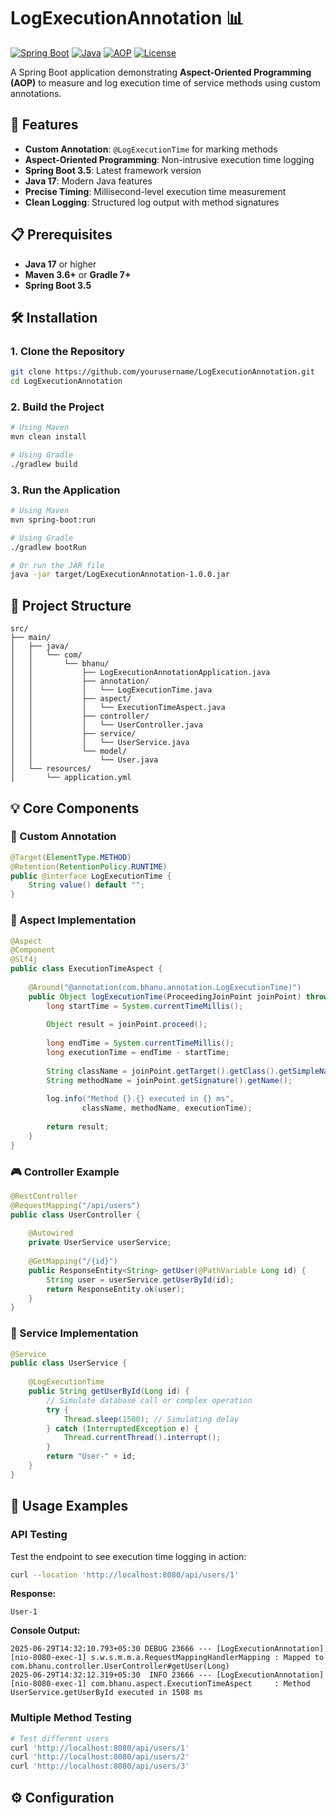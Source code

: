 # LogExecutionAnnotation 📊

[![Spring Boot](https://img.shields.io/badge/Spring%20Boot-3.5-brightgreen.svg)](https://spring.io/projects/spring-boot)
[![Java](https://img.shields.io/badge/Java-17-orange.svg)](https://www.oracle.com/java/technologies/javase/jdk17-archive-downloads.html)
[![AOP](https://img.shields.io/badge/Spring-AOP-blue.svg)](https://docs.spring.io/spring-framework/docs/current/reference/html/core.html#aop)
[![License](https://img.shields.io/badge/License-MIT-yellow.svg)](LICENSE)

A Spring Boot application demonstrating **Aspect-Oriented Programming (AOP)** to measure and log execution time of service methods using custom annotations.

## 🚀 Features

- **Custom Annotation**: `@LogExecutionTime` for marking methods
- **Aspect-Oriented Programming**: Non-intrusive execution time logging
- **Spring Boot 3.5**: Latest framework version
- **Java 17**: Modern Java features
- **Precise Timing**: Millisecond-level execution time measurement
- **Clean Logging**: Structured log output with method signatures

## 📋 Prerequisites

- **Java 17** or higher
- **Maven 3.6+** or **Gradle 7+**
- **Spring Boot 3.5**

## 🛠️ Installation

### 1. Clone the Repository

```bash
git clone https://github.com/yourusername/LogExecutionAnnotation.git
cd LogExecutionAnnotation
```

### 2. Build the Project

```bash
# Using Maven
mvn clean install

# Using Gradle
./gradlew build
```

### 3. Run the Application

```bash
# Using Maven
mvn spring-boot:run

# Using Gradle
./gradlew bootRun

# Or run the JAR file
java -jar target/LogExecutionAnnotation-1.0.0.jar
```

## 📁 Project Structure

```
src/
├── main/
│   ├── java/
│   │   └── com/
│   │       └── bhanu/
│   │           ├── LogExecutionAnnotationApplication.java
│   │           ├── annotation/
│   │           │   └── LogExecutionTime.java
│   │           ├── aspect/
│   │           │   └── ExecutionTimeAspect.java
│   │           ├── controller/
│   │           │   └── UserController.java
│   │           ├── service/
│   │           │   └── UserService.java
│   │           └── model/
│   │               └── User.java
│   └── resources/
│       └── application.yml
```

## 💡 Core Components

### 📌 Custom Annotation

```java
@Target(ElementType.METHOD)
@Retention(RetentionPolicy.RUNTIME)
public @interface LogExecutionTime {
    String value() default "";
}
```

### 🎯 Aspect Implementation

```java
@Aspect
@Component
@Slf4j
public class ExecutionTimeAspect {
    
    @Around("@annotation(com.bhanu.annotation.LogExecutionTime)")
    public Object logExecutionTime(ProceedingJoinPoint joinPoint) throws Throwable {
        long startTime = System.currentTimeMillis();
        
        Object result = joinPoint.proceed();
        
        long endTime = System.currentTimeMillis();
        long executionTime = endTime - startTime;
        
        String className = joinPoint.getTarget().getClass().getSimpleName();
        String methodName = joinPoint.getSignature().getName();
        
        log.info("Method {}.{} executed in {} ms", 
                className, methodName, executionTime);
        
        return result;
    }
}
```

### 🎮 Controller Example

```java
@RestController
@RequestMapping("/api/users")
public class UserController {
    
    @Autowired
    private UserService userService;
    
    @GetMapping("/{id}")
    public ResponseEntity<String> getUser(@PathVariable Long id) {
        String user = userService.getUserById(id);
        return ResponseEntity.ok(user);
    }
}
```

### 🔧 Service Implementation

```java
@Service
public class UserService {
    
    @LogExecutionTime
    public String getUserById(Long id) {
        // Simulate database call or complex operation
        try {
            Thread.sleep(1500); // Simulating delay
        } catch (InterruptedException e) {
            Thread.currentThread().interrupt();
        }
        return "User-" + id;
    }
}
```

## 🧪 Usage Examples

### API Testing

Test the endpoint to see execution time logging in action:

```bash
curl --location 'http://localhost:8080/api/users/1'
```

**Response:**
```
User-1
```

**Console Output:**
```
2025-06-29T14:32:10.793+05:30 DEBUG 23666 --- [LogExecutionAnnotation] [nio-8080-exec-1] s.w.s.m.m.a.RequestMappingHandlerMapping : Mapped to com.bhanu.controller.UserController#getUser(Long)
2025-06-29T14:32:12.319+05:30  INFO 23666 --- [LogExecutionAnnotation] [nio-8080-exec-1] com.bhanu.aspect.ExecutionTimeAspect     : Method UserService.getUserById executed in 1508 ms
```

### Multiple Method Testing

```bash
# Test different users
curl 'http://localhost:8080/api/users/1'
curl 'http://localhost:8080/api/users/2'
curl 'http://localhost:8080/api/users/3'
```

## ⚙️ Configuration

###
